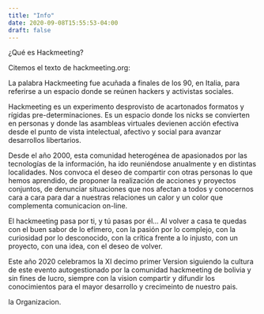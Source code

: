 ```yaml
---
title: "Info"
date: 2020-09-08T15:55:53-04:00
draft: false
---
```


¿Qué es Hackmeeting?

Citemos el texto de hackmeeting.org:

La palabra Hackmeeting fue acuñada a finales de los 90, en Italia, para referirse a un espacio donde se reúnen hackers y activistas sociales.

Hackmeeting es un experimento desprovisto de acartonados formatos y rígidas pre-determinaciones. Es un espacio donde los nicks se convierten en personas y donde las asambleas virtuales devienen acción efectiva desde el punto de vista intelectual, afectivo y social para avanzar desarrollos libertarios.

Desde el año 2000, esta comunidad heterogénea de apasionados por las tecnologías de la información, ha ido reuniéndose anualmente y en distintas localidades. Nos convoca el deseo de compartir con otras personas lo que hemos aprendido, de proponer la realización de acciones y proyectos conjuntos, de denunciar situaciones que nos afectan a todos y conocernos cara a cara para dar a nuestras relaciones un calor y un color que complementa comunicacion on-line.

El hackmeeting pasa por ti, y tú pasas por él… Al volver a casa te quedas con el buen sabor de lo efímero, con la pasión por lo complejo, con la curiosidad por lo desconocido, con la crítica frente a lo injusto, con un proyecto, con una idea, con el deseo de volver.

Este año 2020 celebramos la XI decimo primer Version siguiendo la cultura de este evento autogestionado por la comunidad hackmeeting de bolivia y sin fines de lucro, siempre con la vision compartir y difundir los conocimientos para el mayor desarrollo y crecimeinto de nuestro pais.


la Organizacion.